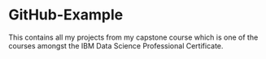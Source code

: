 # GitHub-Example

This contains all my projects from my capstone course which is one of the courses amongst the IBM Data Science Professional Certificate.
